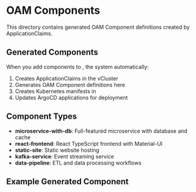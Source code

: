 # OAM Components

This directory contains generated OAM Component definitions created by ApplicationClaims.

## Generated Components

When you add components to , the system automatically:

1. Creates ApplicationClaims in the vCluster
2. Generates OAM Component definitions here
3. Creates Kubernetes manifests in 
4. Updates ArgoCD applications for deployment

## Component Types

- **microservice-with-db**: Full-featured microservice with database and cache
- **react-frontend**: React TypeScript frontend with Material-UI
- **static-site**: Static website hosting
- **kafka-service**: Event streaming service
- **data-pipeline**: ETL and data processing workflows

## Example Generated Component



